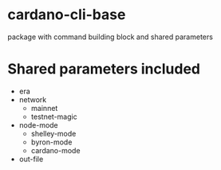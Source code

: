 # cardano-cli-base

package with command building block and shared parameters

# Shared parameters included

- era
- network
  - mainnet
  - testnet-magic
- node-mode
  - shelley-mode
  - byron-mode
  - cardano-mode
- out-file
